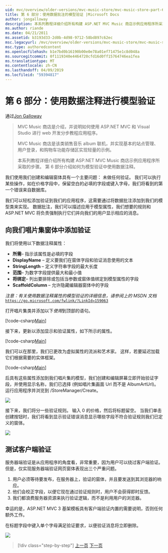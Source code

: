 ```yaml
---
uid: mvc/overview/older-versions/mvc-music-store/mvc-music-store-part-6
title: 第 6 部分：使用数据批注的模型验证 |Microsoft Docs
author: jongalloway
description: 本系列教程详细介绍所有构建 ASP.NET MVC Music 商店示例应用程序所采取的步骤。 第 6 部分介绍如何为模型 V 使用数据注释...
ms.author: riande
ms.date: 04/21/2011
ms.assetid: b3193d33-2d0b-4d98-9712-58bd897c62ec
msc.legacyurl: /mvc/overview/older-versions/mvc-music-store/mvc-music-store-part-6
msc.type: authoredcontent
ms.openlocfilehash: b1e7bd0b16190b00e0e78a01ef71475e1c8d048a
ms.sourcegitcommit: 0f1119340e4464720cfd16d0ff15764746ea1fea
ms.translationtype: MT
ms.contentlocale: zh-CN
ms.lasthandoff: 04/09/2019
ms.locfileid: "59394817"
---
```

# <a name="part-6-using-data-annotations-for-model-validation"></a>第 6 部分：使用数据注释进行模型验证

通过[Jon Galloway](https://github.com/jongalloway)

> MVC Music 商店是介绍，并说明如何使用 ASP.NET MVC 和 Visual Studio 进行 web 开发分步教程应用程序。  
>   
> MVC Music 商店是该类销售音乐 album 联机，并实现基本的站点管理、 用户登录，和购物车功能存储区实现轻量的示例。  
>   
> 本系列教程详细介绍所有构建 ASP.NET MVC Music 商店示例应用程序所采取的步骤。 第 6 部分介绍如何为模型验证中使用数据注释。


我们使用我们创建和编辑窗体具有一个主要问题： 未做任何验证。 我们可以执行某些操作，如在价格字段中，保留空白的必填的字段或键入字母，我们将看到的第一个错误来自数据库。

我们可以轻松添加验证到我们的应用程序，这需要通过将数据批注添加到我们的模型类来实现。 数据批注，我们可以描述应用于模型属性，我们想要的规则和 ASP.NET MVC 将负责强制执行它们并向我们的用户显示相应的消息。

## <a name="adding-validation-to-our-album-forms"></a>向我们唱片集窗体中添加验证

我们将使用以下数据注释属性：

- **所需**– 指示该属性是必填的字段
- **DisplayName** – 定义要我们在窗体字段和验证消息使用的文本
- **StringLength** – 定义字符串字段的最大长度
- **范围**– 为数字字段提供最大和最小值
- **将绑定**– 列出要排除或包括当参数或窗体值绑定到模型属性的字段
- **ScaffoldColumn** – 允许隐藏编辑器窗体中的字段

*注意：有关使用数据注释属性的模型验证的详细信息，请参阅上的 MSDN 文档*[`https://go.microsoft.com/fwlink/?LinkId=159063`](https://go.microsoft.com/fwlink/?LinkId=159063)

打开唱片集类并添加以下*使用*到顶部的语句。

[!code-csharp[Main](mvc-music-store-part-6/samples/sample1.cs)]

接下来，更新以添加显示和验证属性，如下所示的属性。

[!code-csharp[Main](mvc-music-store-part-6/samples/sample2.cs)]

我们可以在那里，我们已更改为虚拟属性的流派和艺术家。 这样，若要延迟加载它们根据需要的实体框架。

[!code-csharp[Main](mvc-music-store-part-6/samples/sample3.cs)]

后具有这些属性添加到我们唱片集的模型，我们创建和编辑屏幕立即开始验证字段，并使用显示名称，我们已选择 (例如唱片集画面 Url 而不是 AlbumArtUrl)。 运行应用程序并浏览到 /StoreManager/Create。

![](mvc-music-store-part-6/_static/image1.png)

接下来，我们将分一些验证规则。 输入 0 的价格，然后将标题留空。 当我们单击创建按钮时，我们将看到显示验证错误消息显示哪些字段不符合验证规则我们已定义的窗体。

![](mvc-music-store-part-6/_static/image2.png)

## <a name="testing-the-client-side-validation"></a>测试客户端验证

服务器端验证是从应用程序的角度看，非常重要，因为用户可以绕过客户端验证。 但是，仅实现服务器端验证网页窗体表现出三个严重问题。

1. 用户必须等待要发布，在服务器上，验证的窗体，并且要发送到其浏览器的响应。
2. 他们会校正字段，以便它现在通过验证规则时，用户不会获得即时反馈。
3. 我们都浪费服务器资源来执行验证逻辑，而不是利用用户的浏览器。

幸运的是，ASP.NET MVC 3 基架模板具有客户端验证内置的需要说明，否则任何额外工作。

在标题字段中键入单个字母满足验证要求，以便验证消息将立即删除。

![](mvc-music-store-part-6/_static/image3.png)


> [!div class="step-by-step"]
> [上一页](mvc-music-store-part-5.md)
> [下一页](mvc-music-store-part-7.md)
